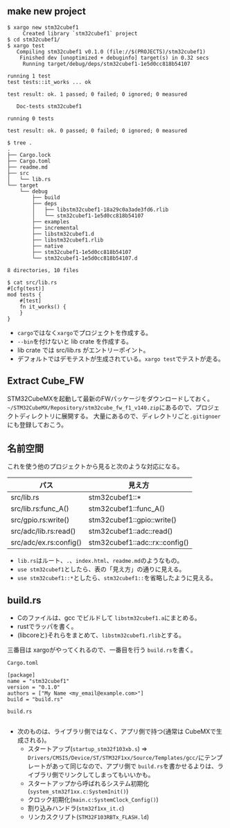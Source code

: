 ## make new project

```
$ xargo new stm32cubef1
     Created library `stm32cubef1` project
$ cd stm32cubef1/
$ xargo test
   Compiling stm32cubef1 v0.1.0 (file://$(PROJECTS)/stm32cubef1)
    Finished dev [unoptimized + debuginfo] target(s) in 0.32 secs
     Running target/debug/deps/stm32cubef1-1e5d0cc818b54107

running 1 test
test tests::it_works ... ok

test result: ok. 1 passed; 0 failed; 0 ignored; 0 measured

   Doc-tests stm32cubef1

running 0 tests

test result: ok. 0 passed; 0 failed; 0 ignored; 0 measured

$ tree .
.
├── Cargo.lock
├── Cargo.toml
├── readme.md
├── src
│   └── lib.rs
└── target
    └── debug
        ├── build
        ├── deps
        │   ├── libstm32cubef1-18a29c0a3ade3fd6.rlib
        │   └── stm32cubef1-1e5d0cc818b54107
        ├── examples
        ├── incremental
        ├── libstm32cubef1.d
        ├── libstm32cubef1.rlib
        ├── native
        ├── stm32cubef1-1e5d0cc818b54107
        └── stm32cubef1-1e5d0cc818b54107.d

8 directories, 10 files

$ cat src/lib.rs 
#[cfg(test)]
mod tests {
    #[test]
    fn it_works() {
    }
}
```

* `cargo`ではなく`xargo`でプロジェクトを作成する。
* `--bin`を付けないと lib crate を作成する。
* lib crate では src/lib.rs がエントリーポイント。
* デフォルトではデモテストが生成されている。`xargo test`でテストが走る。

## Extract Cube_FW

STM32CubeMXを起動して最新のFWパッケージをダウンロードしておく。
`~/STM32CubeMX/Repository/stm32cube_fw_f1_v140.zip`にあるので、プロジェクトディレクトリに展開する。
大量にあるので、ディレクトリごと`.gitignoer`にも登録しておこう。

## 名前空間

これを使う他のプロジェクトから見ると次のような対応になる。

|    パス              |    見え方                    |
|----------------------|------------------------------|
|src/lib.rs            |stm32cubef1::*                |
|src/lib.rs:func_A()   |stm32cubef1::func_A()         |
|src/gpio.rs:write()   |stm32cubef1::gpio::write()    |
|src/adc/lib.rs:read() |stm32cubef1::adc::read()      |
|src/adc/ex.rs:config()|stm32cubef1::adc::rx::config()|

* `lib.rs`はルート、`.`、`index.html`、`readme.md`のようなもの。
* `use stm32cubef1`としたら、表の「見え方」の通りに見える。
* `use stm32cubef1::*`としたら、`stm32cubef1::`を省略したように見える。

## build.rs

* Cのファイルは、gcc でビルドして `libstm32cubef1.a`にまとめる。
* rustでラッパを書く。
* (libcoreと)それらをまとめて、`libstm32cubef1.rlib`とする。

三番目は xargoがやってくれるので、一番目を行う `build.rs`を書く。

`Cargo.toml`
```
[package]
name = "stm32cubef1"
version = "0.1.0"
authors = ["My Name <my_email@example.com>"]
build = "build.rs"
```

`build.rs`
```
```

* 次のものは、ライブラリ側ではなく、アプリ側で持つ(通常は CubeMXで生成される)。
  + スタートアップ(`startup_stm32f103xb.s`) ⇒ `Drivers/CMSIS/Device/ST/STM32F1xx/Source/Templates/gcc/`にテンプレートがあって同じなので、アプリ側で `build.rs`を書かせるよりは、ライブラリ側でリンクしてしまってもいいかも。
  + スタートアップから呼ばれるシステム初期化(`system_stm32f1xx.c:SystemInit()`)
  + クロック初期化(`main.c:SystemClock_Config()`)
  + 割り込みハンドラ(`stm32f1xx_it.c`)
  + リンカスクリプト(`STM32F103RBTx_FLASH.ld`)
